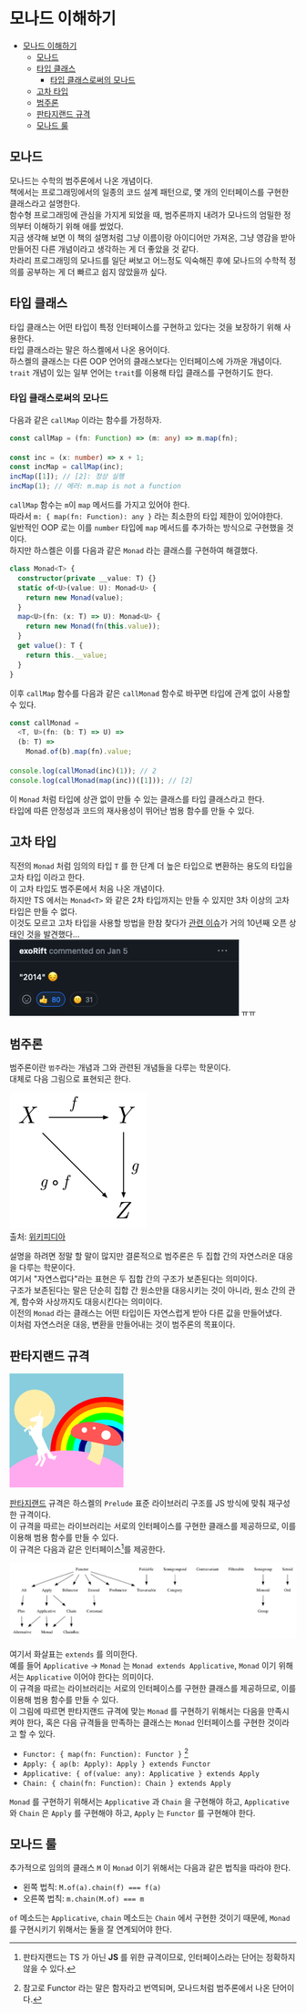 # 모나드 이해하기

- [모나드 이해하기](#모나드-이해하기)
  - [모나드](#모나드)
  - [타입 클래스](#타입-클래스)
    - [타입 클래스로써의 모나드](#타입-클래스로써의-모나드)
  - [고차 타입](#고차-타입)
  - [범주론](#범주론)
  - [판타지랜드 규격](#판타지랜드-규격)
  - [모나드 룰](#모나드-룰)

## 모나드

모나드는 수학의 범주론에서 나온 개념이다.  
책에서는 프로그래밍에서의 일종의 코드 설계 패턴으로, 몇 개의 인터페이스를 구현한 클래스라고 설명한다.  
함수형 프로그래밍에 관심을 가지게 되었을 때, 범주론까지 내려가 모나드의 엄밀한 정의부터 이해하기 위해 애를 썼었다.  
지금 생각해 보면 이 책의 설명처럼 그냥 이름이랑 아이디어만 가져온, 그냥 영감을 받아 만들어진 다른 개념이라고 생각하는 게 더 좋았을 것 같다.  
차라리 프로그래밍의 모나드를 일단 써보고 어느정도 익숙해진 후에 모나드의 수학적 정의를 공부하는 게 더 빠르고 쉽지 않았을까 싶다.

## 타입 클래스

타입 클래스는 어떤 타입이 특정 인터페이스를 구현하고 있다는 것을 보장하기 위해 사용한다.  
타입 클래스라는 말은 하스켈에서 나온 용어이다.  
하스켈의 클래스는 다른 OOP 언어의 클래스보다는 인터페이스에 가까운 개념이다.  
`trait` 개념이 있는 일부 언어는 `trait`를 이용해 타입 클래스를 구현하기도 한다.

### 타입 클래스로써의 모나드

다음과 같은 `callMap` 이라는 함수를 가정하자.

```ts
const callMap = (fn: Function) => (m: any) => m.map(fn);

const inc = (x: number) => x + 1;
const incMap = callMap(inc);
incMap([1]); // [2]: 정상 실행
incMap(1); // 에러: m.map is not a function
```

`callMap` 함수는 `m`이 `map` 메서드를 가지고 있어야 한다.  
따라서 `m: { map(fn: Function): any }` 라는 최소한의 타입 제한이 있어야한다.  
일반적인 OOP 로는 이를 `number` 타입에 `map` 메서드를 추가하는 방식으로 구현했을 것이다.  
하지만 하스켈은 이를 다음과 같은 `Monad` 라는 클래스를 구현하여 해결했다.

```ts
class Monad<T> {
  constructor(private __value: T) {}
  static of<U>(value: U): Monad<U> {
    return new Monad(value);
  }
  map<U>(fn: (x: T) => U): Monad<U> {
    return new Monad(fn(this.value));
  }
  get value(): T {
    return this.__value;
  }
}
```

이후 `callMap` 함수를 다음과 같은 `callMonad` 함수로 바꾸면 타입에 관계 없이 사용할 수 있다.

```ts
const callMonad =
  <T, U>(fn: (b: T) => U) =>
  (b: T) =>
    Monad.of(b).map(fn).value;

console.log(callMonad(inc)(1)); // 2
console.log(callMonad(map(inc))([1])); // [2]
```

이 `Monad` 처럼 타입에 상관 없이 만들 수 있는 클래스를 타입 클래스라고 한다.  
타입에 따른 안정성과 코드의 재사용성이 뛰어난 범용 함수를 만들 수 있다.

## 고차 타입

직전의 `Monad` 처럼 임의의 타입 `T` 를 한 단계 더 높은 타입으로 변환하는 용도의 타입을 고차 타입 이라고 한다.  
이 고차 타입도 범주론에서 처음 나온 개념이다.  
하지만 TS 에서는 `Monad<T>` 와 같은 2차 타입까지는 만들 수 있지만 3차 이상의 고차 타입은 만들 수 없다.  
이것도 모르고 고차 타입을 사용할 방법을 한참 찾다가 [관련 이슈](https://github.com/microsoft/TypeScript/issues/1213)가 거의 10년째 오픈 상태인 것을 발견했다...
!["2014" 😔 - TS GitHub Issue #1213 의 코멘트 중 2014년에 발행된 고차 타입 관련 이슈가 아직도 해결되지 않은 것을 본 한 유저가 실망해서 남긴 코멘트](ts_1213_issue_comment.png)
ㅠㅠ

## 범주론

범주론이란 `범주`라는 개념과 그와 관련된 개념들을 다루는 학문이다.  
대체로 다음 그림으로 표현되곤 한다.

![대상과 함자, 사상의 합성을 도식화한 이미지](Commutative_diagram_for_morphism.png)  
출처: [위키피디아](https://commons.wikimedia.org/wiki/File:Commutative_diagram_for_morphism.svg)

설명을 하려면 정말 할 말이 많지만 결론적으로 범주론은 두 집합 간의 자연스러운 대응을 다루는 학문이다.  
여기서 "자연스럽다"라는 표현은 두 집합 간의 구조가 보존된다는 의미이다.  
구조가 보존된다는 말은 단순히 집합 간 원소만을 대응시키는 것이 아니라, 원소 간의 관계, 함수와 사상까지도 대응시킨다는 의미이다.  
이전의 `Monad` 라는 클래스는 어떤 타입이든 자연스럽게 받아 다른 값을 만들어냈다.  
이처럼 자연스러운 대응, 변환을 만들어내는 것이 범주론의 목표이다.

## 판타지랜드 규격

![판타지랜드 로고](fantasy_land_logo.png)

[판타지랜드](https://github.com/fantasyland/fantasy-land) 규격은 하스켈의 `Prelude` 표준 라이브러리 구조를 JS 방식에 맞춰 재구성한 규격이다.  
이 규격을 따르는 라이브러리는 서로의 인터페이스를 구현한 클래스를 제공하므로, 이를 이용해 범용 함수를 만들 수 있다.  
이 규격은 다음과 같은 인터페이스[^인터페이스]를 제공한다.

[^인터페이스]: 판타지랜드는 TS 가 아닌 **JS** 를 위한 규격이므로, 인터페이스라는 단어는 정확하지 않을 수 있다.

![판타지랜드 규격 내 인터페이스 간 관계를 도식화한 이미지](fantasy_land_dependencies.png)

여기서 화살표는 `extends` 를 의미한다.  
예를 들어 `Applicative` → `Monad` 는 `Monad extends Applicative`, `Monad` 이기 위해서는 `Applicative` 이어야 한다는 의미이다.  
이 규격을 따르는 라이브러리는 서로의 인터페이스를 구현한 클래스를 제공하므로, 이를 이용해 범용 함수를 만들 수 있다.  
이 그림에 따르면 판타지랜드 규격에 맞는 `Monad` 를 구현하기 위해서는 다음을 만족시켜야 한다, 혹은 다음 규격들을 만족하는 클래스는 `Monad` 인터페이스를 구현한 것이라고 할 수 있다.

- `Functor: { map(fn: Function): Functor }` [^Functor]
- `Apply: { ap(b: Apply): Apply } extends Functor`
- `Applicative: { of(value: any): Applicative } extends Apply`
- `Chain: { chain(fn: Function): Chain } extends Apply`

`Monad` 를 구현하기 위해서는 `Applicative` 과 `Chain` 을 구현해야 하고, `Applicative` 와 `Chain` 은 `Apply` 를 구현해야 하고, `Apply` 는 `Functor` 를 구현해야 한다.

[^Functor]: 참고로 Functor 라는 말은 함자라고 번역되며, 모나드처럼 범주론에서 나온 단어이다.

## 모나드 룰

추가적으로 임의의 클래스 `M` 이 `Monad` 이기 위해서는 다음과 같은 법칙을 따라야 한다.

- 왼쪽 법칙: `M.of(a).chain(f) === f(a)`
- 오른쪽 법칙: `m.chain(M.of) === m`

`of` 메소드는 `Applicative`, `chain` 메소드는 `Chain` 에서 구현한 것이기 때문에, `Monad` 를 구현시키기 위해서는 둘을 잘 연계되어야 한다.
